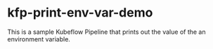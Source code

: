 # kfp-print-env-var-demo

This is a sample Kubeflow Pipeline that prints out the value of the an environment variable.
